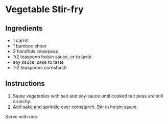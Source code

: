 # Vegetable Stir-fry

## Ingredients

- 1 carrot
- 1 bamboo shoot
- 2 handfuls snowpeas
- 1/2 teaspoon hoisin sauce, or to taste
- soy sauce, sake to taste
- 1-2 teaspoons cornstarch

## Instructions

1. Saute vegetables with salt and soy sauce until cooked but peas are still crunchy.
2. Add sake and sprinkle over cornstarch. Stir in hoisin sauce.

Serve with rice.
